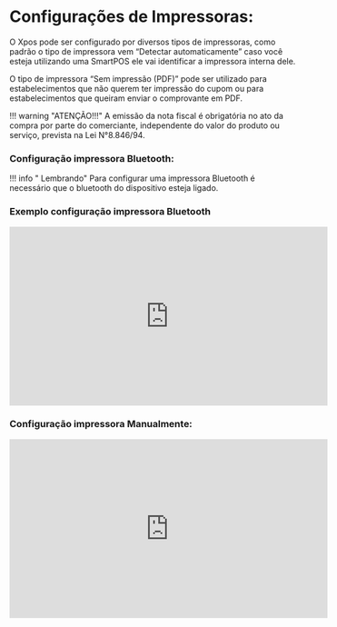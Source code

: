 # **Configurações de Impressoras:**


O Xpos pode ser configurado por diversos tipos de impressoras, como padrão o tipo de impressora vem “Detectar automaticamente” caso você esteja utilizando uma SmartPOS ele vai  identificar a impressora interna dele.


O tipo de impressora “Sem impressão (PDF)” pode ser utilizado para estabelecimentos que não querem ter impressão do cupom ou para estabelecimentos que queiram enviar o comprovante em PDF.

!!! warning "ATENÇÃO!!!"
        A emissão da nota fiscal é obrigatória no ato da compra por parte do comerciante,
        independente do valor do produto ou serviço, prevista na Lei N°8.846/94.


### **Configuração impressora Bluetooth:**

!!! info " Lembrando"
      Para configurar uma impressora Bluetooth é necessário que o bluetooth do dispositivo esteja ligado.  

### Exemplo configuração impressora Bluetooth

<iframe width="560" height="315" src="https://www.youtube.com/embed/8B2i7Mi2F2c?si=7TxbGwKsD7oJaLjp" title="YouTube video player" frameborder="0" allow="accelerometer; autoplay; clipboard-write; encrypted-media; gyroscope; picture-in-picture; web-share" allowfullscreen></iframe>

### **Configuração impressora Manualmente:**

<iframe width="560" height="315" src="https://www.youtube.com/embed/jtPwAuK_OzE?si=CtTbIUBpJbhkmS0t" title="YouTube video player" frameborder="0" allow="accelerometer; autoplay; clipboard-write; encrypted-media; gyroscope; picture-in-picture; web-share" allowfullscreen></iframe>
